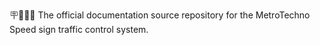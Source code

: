 🪧️💨️🚗️📖️ The official documentation source repository for the MetroTechno Speed sign traffic control system.
